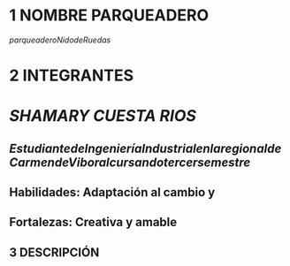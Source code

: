 # **1 NOMBRE PARQUEADERO**
   $parqueadero  Nido  de  Ruedas$
# **2 INTEGRANTES**
   # *SHAMARY CUESTA RIOS*
   ## $Estudiante de Ingeniería Industrial en la regional de Carmen de Viboral cursando tercer semestre$
   
   ## Habilidades: Adaptación al cambio y
   ## Fortalezas: Creativa y amable
   
## **3 DESCRIPCIÓN**

